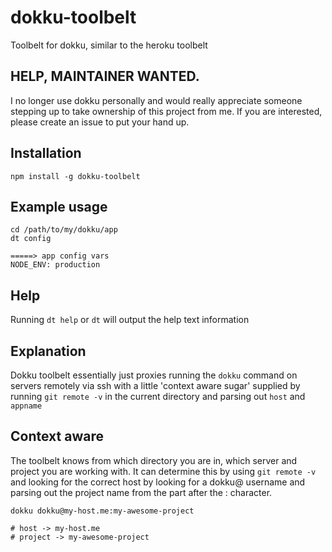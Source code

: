 # dokku-toolbelt

Toolbelt for dokku, similar to the heroku toolbelt

## HELP, MAINTAINER WANTED.

I no longer use dokku personally and would really appreciate someone stepping up to take ownership of this project from me. If you are interested, please create an issue to put your hand up.

## Installation
```
npm install -g dokku-toolbelt
```

## Example usage

```
cd /path/to/my/dokku/app
dt config

=====> app config vars
NODE_ENV: production
```

## Help

Running `dt help` or `dt` will output the help text information

## Explanation

Dokku toolbelt essentially just proxies running the `dokku` command on servers
remotely via ssh with a little 'context aware sugar' supplied by running
`git remote -v` in the current directory and parsing out `host` and `appname`

## Context aware

The toolbelt knows from which directory you are in, which server and project you are working with.
It can determine this by using `git remote -v` and looking for the correct host by looking for a dokku@ username
and parsing out the project name from the part after the : character.

```
dokku dokku@my-host.me:my-awesome-project

# host -> my-host.me
# project -> my-awesome-project
```
